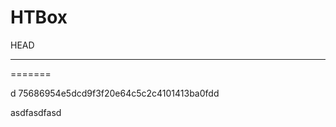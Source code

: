HTBox
=====

HEAD
********************
=======


d
75686954e5dcd9f3f20e64c5c2c4101413ba0fdd

asdfasdfasd
